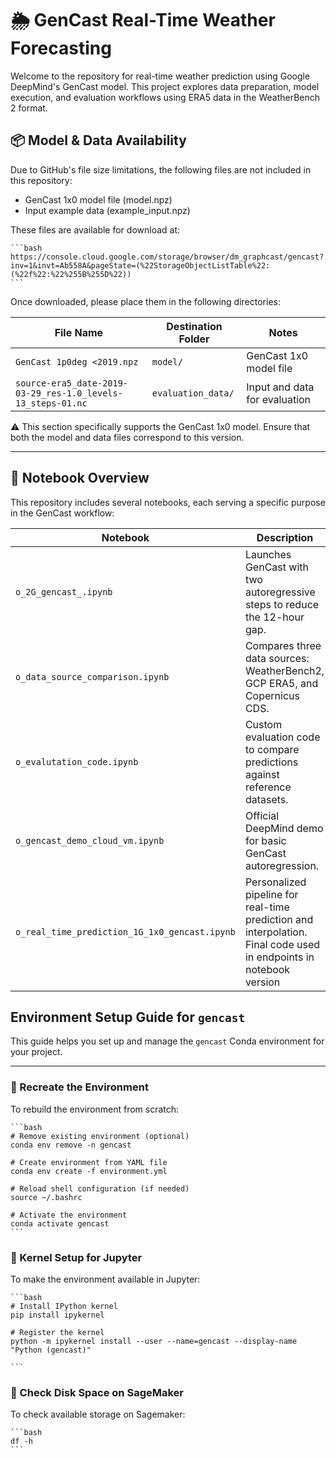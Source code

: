 # 🌦️ GenCast Real-Time Weather Forecasting

Welcome to the repository for real-time weather prediction using Google DeepMind's GenCast model. 
This project explores data preparation, model execution, and evaluation workflows using ERA5 data 
in the WeatherBench 2 format.

## 📦 Model & Data Availability

Due to GitHub's file size limitations, the following files are not included in this repository:

- GenCast 1x0 model file (model.npz)
- Input example data (example_input.npz)

These files are available for download at: 

    ```bash 
    https://console.cloud.google.com/storage/browser/dm_graphcast/gencast?inv=1&invt=Ab558A&pageState=(%22StorageObjectListTable%22:(%22f%22:%22%255B%255D%22))
    ```

Once downloaded, please place them in the following directories:


| File Name            | Destination Folder   | Notes                         |
|----------------------|----------------------|-------------------------------|
| `GenCast 1p0deg <2019.npz`          | `model/`             | GenCast 1x0 model file        |
| `source-era5_date-2019-03-29_res-1.0_levels-13_steps-01.nc`  | `evaluation_data/`   | Input and data for evaluation     |

⚠️ This section specifically supports the GenCast 1x0 model. Ensure that both the model and data files correspond to this version.

---

## 📓 Notebook Overview

This repository includes several notebooks, each serving a specific purpose in the GenCast workflow:

| Notebook                                  | Description                                                                 |
|------------------------------------------|-----------------------------------------------------------------------------|
| `o_2G_gencast_.ipynb`                     | Launches GenCast with two autoregressive steps to reduce the 12-hour gap.  |
| `o_data_source_comparison.ipynb`         | Compares three data sources: WeatherBench2, GCP ERA5, and Copernicus CDS.  |
| `o_evalutation_code.ipynb`               | Custom evaluation code to compare predictions against reference datasets.  |
| `o_gencast_demo_cloud_vm.ipynb`          | Official DeepMind demo for basic GenCast autoregression.                   |
| `o_real_time_prediction_1G_1x0_gencast.ipynb` | Personalized pipeline for real-time prediction and interpolation. Final code used in endpoints in notebook version     |

## Environment Setup Guide for `gencast`

This guide helps you set up and manage the `gencast` Conda environment for your project.

---

### 🔄 Recreate the Environment

To rebuild the environment from scratch:

    ```bash
    # Remove existing environment (optional)
    conda env remove -n gencast

    # Create environment from YAML file
    conda env create -f environment.yml

    # Reload shell configuration (if needed)
    source ~/.bashrc

    # Activate the environment
    conda activate gencast
    ```

### 🧠 Kernel Setup for Jupyter

To make the environment available in Jupyter:

    ```bash
    # Install IPython kernel
    pip install ipykernel

    # Register the kernel
    python -m ipykernel install --user --name=gencast --display-name "Python (gencast)"

    ```
### 💾 Check Disk Space on SageMaker

To check available storage on Sagemaker:

    ```bash
    df -h
    ```







